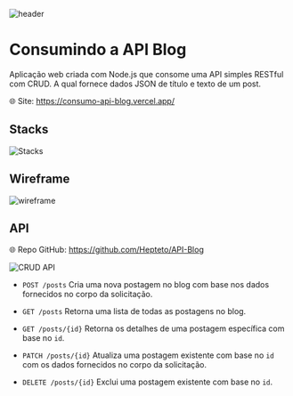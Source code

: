 ![header](https://64.media.tumblr.com/e972f7e3a1a9610a1cb483d63e5bbb83/ce4527a0e7d43bf5-bb/s2048x3072/87d2c3114110669b94faf1d66a7fb602c18c7fa3.pnj)

# Consumindo a API Blog

Aplicação web criada com Node.js que consome uma API simples RESTful com CRUD. A qual fornece dados JSON de título e texto de um post.

:globe_with_meridians: Site: https://consumo-api-blog.vercel.app/

## Stacks
![Stacks](https://skillicons.dev/icons?i=nodejs,react,vite,vercel&perline=4)

## Wireframe
![wireframe](https://64.media.tumblr.com/fdcfbb625e10e7c6e08e2f972b9f5c9c/b228ba4571478b61-de/s2048x3072/d63b357a56d1ac9448d3170598291e86a369f2de.jpg)

## API
:globe_with_meridians: Repo GitHub: https://github.com/Hepteto/API-Blog

![CRUD API](https://64.media.tumblr.com/02b45bc24ac59348628a9ac7f59ac731/d6a66cbb62fdd41d-6a/s2048x3072/f547062af7b7c1ea6cc0e384eb42d4a5480e51d3.jpg)

- `POST /posts`
Cria uma nova postagem no blog com base nos dados fornecidos no corpo da solicitação.

- `GET /posts`
Retorna uma lista de todas as postagens no blog.
    
- `GET /posts/{id}`
Retorna os detalhes de uma postagem específica com base no `id`.

- `PATCH /posts/{id}`
Atualiza uma postagem existente com base no `id` com os dados fornecidos no corpo da solicitação.

- `DELETE /posts/{id}`
Exclui uma postagem existente com base no `id`.
